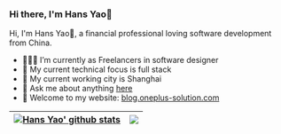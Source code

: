 ### Hi there, I'm Hans Yao👋

Hi, I'm Hans Yao🏹, a financial professional loving software development from China.

- 🙋🏼‍♂️ I’m currently as Freelancers in software designer
- 🎯 My current technical focus is full stack
- 🏢 My current working city is Shanghai
- 💬 Ask me about anything [here](https://github.com/hansyao/hansyao/issues)
- 🌟 Welcome to my website: [blog.oneplus-solution.com](https://blog.oneplus-solution.com)

| <a href="https://github.com/hansyao"><img align="center" src="https://github-readme-stats.vercel.app/api?username=hansyao&count_private=true&show_icons=true&theme=onedark&hide=issues" alt="Hans Yao' github stats" /></a> | <a href="https://github.com/hansyao"><img align="center" src="https://github-readme-stats.vercel.app/api/top-langs/?username=hansyao&layout=compact&theme=onedark" /></a> |
| ---------------------------------------------------------------------------------------------------------------------------------------------------------------------------------------------------------------------------- | --------------------------------------------------------------------------------------------------------------------------------------------------------------------------- |
